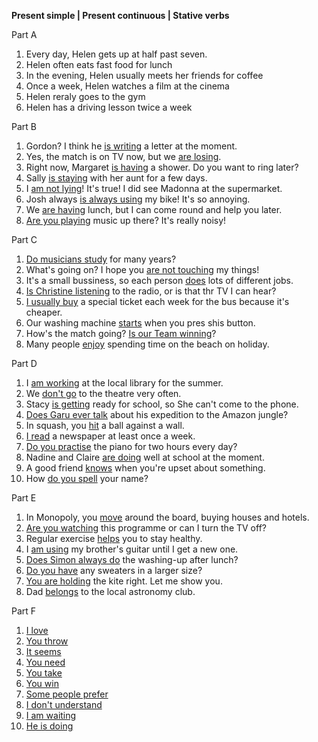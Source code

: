 **Present simple | Present continuous | Stative verbs**

Part A
1. Every day, Helen gets up at half past seven.
2. Helen often eats fast food for lunch
3. In the evening, Helen usually meets her friends for coffee
4. Once a week, Helen watches a film at the cinema
5. Helen reraly goes to the gym
6. Helen has a driving lesson twice a week

Part B
1. Gordon? I think he <u>is writing</u> a letter at the moment.
2. Yes, the match is on TV now, but we <u>are losing</u>.
3. Right now, Margaret <u>is having</u> a shower. Do you want to ring later?
4. Sally <u>is staying</u> with her aunt for a few days.
5. I <u>am not lying</u>! It's true! I did see Madonna at the supermarket.
6. Josh always <u>is always using</u> my bike! It's so annoying.
7. We <u>are having</u> lunch, but I can come round and help you later.
8. <u>Are you playing</u> music up there? It's really noisy!

Part C
1. <u>Do musicians study</u> for many years?
2. What's going on? I hope you <u>are not touching</u> my things!
3. It's a small bussiness, so each person <u>does</u> lots of different jobs.
4. <u>Is Christine listening</u> to the radio, or is that thr TV I can hear?
5. <u>I usually buy</u> a special ticket each week for the bus because it's cheaper.
6. Our washing machine <u>starts</u> when you pres shis button.
7. How's the match going? <u>Is our Team winning</u>?
8. Many people <u>enjoy</u> spending time on the beach on holiday.

Part D
1. I <u>am working</u> at the local library for the summer.
2. We <u>don't go</u> to the theatre very often.
3. Stacy <u>is getting</u> ready for school, so She can't come to the phone.
4. <u>Does Garu ever talk</u> about his expedition to the Amazon jungle?
5. In squash, you <u>hit</u> a ball against a wall.
6. <u>I read</u> a newspaper at least once a week.
7. <u>Do you practise</u> the piano for two hours every day?
8. Nadine and Claire <u>are doing</u> well at school at the moment.
9. A good friend <u>knows</u> when you're upset about something.
10. How <u>do you spell</u> your name?

Part E
1. In Monopoly, you <u>move</u> around the board, buying houses and hotels.
2. <u>Are you watching</u> this programme or can I turn the TV off?
3. Regular exercise <u>helps</u> you to stay healthy.
4. I <u>am using</u> my brother's guitar until I get a new one.
5. <u>Does Simon always do</u> the washing-up after lunch?
6. <u>Do you have</u> any sweaters in a larger size?
7. <u>You are holding</u> the kite right. Let me show you.
8. Dad <u>belongs</u> to the local astronomy club.

Part F
1. <u>I love</u>
2. <u>You throw</u>
3. <u>It seems</u>
4. <u>You need</u>
5. <u>You take</u>
6. <u>You win</u>
7. <u>Some people prefer</u>
8. <u>I don't understand</u>
9. <u>I am waiting</u>
10. <u>He is doing</u>